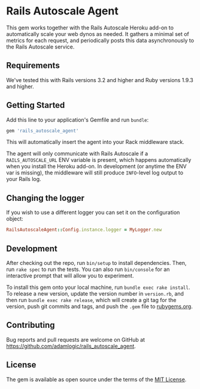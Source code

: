 # Rails Autoscale Agent

This gem works together with the Rails Autoscale Heroku add-on
to automatically scale your web dynos as needed.
It gathers a minimal set of metrics for each request,
and periodically posts this data asynchronously to the Rails Autoscale service.

## Requirements

We've tested this with Rails versions 3.2 and higher and Ruby versions 1.9.3 and higher.

## Getting Started

Add this line to your application's Gemfile and run `bundle`:

```ruby
gem 'rails_autoscale_agent'
```

This will automatically insert the agent into your Rack middleware stack.

The agent will only communicate with Rails Autoscale if a `RAILS_AUTOSCALE_URL` ENV variable is present,
which happens automatically when you install the Heroku add-on.
In development (or anytime the ENV var is missing), the middleware will still produce
`INFO`-level log output to your Rails log.

## Changing the logger

If you wish to use a different logger you can set it on the configuration object:

```ruby
RailsAutoscaleAgent::Config.instance.logger = MyLogger.new
```

## Development

After checking out the repo, run `bin/setup` to install dependencies.
Then, run `rake spec` to run the tests.
You can also run `bin/console` for an interactive prompt that will allow you to experiment.

To install this gem onto your local machine, run `bundle exec rake install`.
To release a new version, update the version number in `version.rb`,
and then run `bundle exec rake release`, which will create a git tag for the version,
push git commits and tags, and push the `.gem` file to [rubygems.org](https://rubygems.org).

## Contributing

Bug reports and pull requests are welcome on GitHub at https://github.com/adamlogic/rails_autoscale_agent.

## License

The gem is available as open source under the terms of the [MIT License](http://opensource.org/licenses/MIT).

